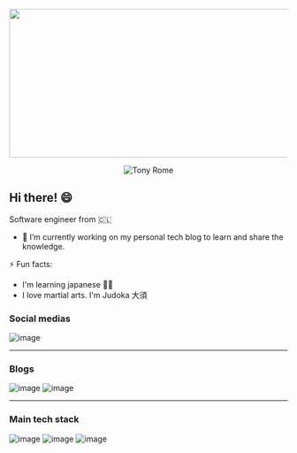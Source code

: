 <p align="center">
  <img src="https://media.giphy.com/media/3o7bugvByW1ZfdGwJW/giphy.gif" width="800" height="269"/>
</p>

<p align="center">
  <img src="https://readme-typing-svg.demolab.com?font=&duration=4000&pause=100&color=F7F7F7&background=A3DBBF00&center=true&vCenter=true&random=false&width=435&lines=%E3%82%84%E3%81%82;%E3%82%8F%E3%81%9F%E3%81%97%E3%81%AF%E3%83%88%E3%83%8B%E3%83%BC%E3%83%BB%E3%83%AD%E3%83%BC%E3%83%A0%E3%81%A7%E3%81%99;%E3%82%88%E3%82%8D%E3%81%97%E3%81%8F%E3%81%8A%E3%81%AD%E3%81%8C%E3%81%84%E3%81%97%E3%81%BE%E3%81%99" alt="Tony Rome">
</p>

## Hi there! 😄

Software engineer from 🇨🇱 

- 🔭 I’m currently working on my personal tech blog to learn and share the knowledge.

⚡ Fun facts:
  - I'm learning japanese 🧑‍🎓
  - I love martial arts. I'm Judoka 大須

### Social medias

![image](https://img.shields.io/badge/LinkedIn-0077B5?style=for-the-badge&logo=linkedin&logoColor=white)

---
### Blogs

![image](https://img.shields.io/badge/Medium-12100E?style=for-the-badge&logo=medium&logoColor=white)
![image](https://img.shields.io/badge/dev.to-0A0A0A?style=for-the-badge&logo=devdotto&logoColor=white)

---
### Main tech stack

![image](https://img.shields.io/badge/Spring-6DB33F?style=for-the-badge&logo=spring&logoColor=white)
![image](https://img.shields.io/badge/Spring_Boot-F2F4F9?style=for-the-badge&logo=spring-boot)
![image](https://img.shields.io/badge/PostgreSQL-316192?style=for-the-badge&logo=postgresql&logoColor=white)
<!--
**Tony-Rome/Tony-Rome** is a ✨ _special_ ✨ repository because its `README.md` (this file) appears on your GitHub profile.

Here are some ideas to get you started:

- 🔭 I’m currently working on ...
- 🌱 I’m currently learning ...
- 👯 I’m looking to collaborate on ...
- 🤔 I’m looking for help with ...
- 💬 Ask me about ...
- 📫 How to reach me: ...
- 😄 Pronouns: ...
- ⚡ Fun fact: ...
-->
